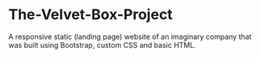 # The-Velvet-Box-Project
A responsive static (landing page) website of an imaginary company that was built  using  Bootstrap, custom CSS and basic HTML.
